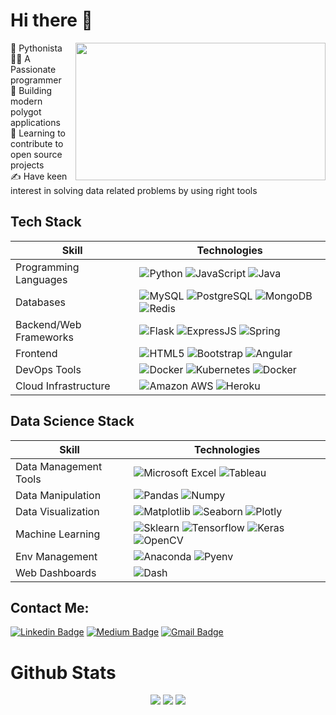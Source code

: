 <div style="inline">
<h1> Hi there 👋 </h1>
<img src="https://user-images.githubusercontent.com/46290944/166142789-5a8619e1-7693-4c12-8e2b-ac7e0de97f74.png" width="400px" height="220px" align="right">
<p> 
🐍 Pythonista <br>
👨‍💻 A Passionate programmer <br>
🎢 Building modern polygot applications <br>
👶 Learning to contribute to open source projects <br> 
✍️ Have keen interest in solving data related problems by using right tools <br>
</p>

</div>

## Tech Stack 
| Skill | Technologies |
| --- | --- |
| Programming Languages | ![Python](https://img.shields.io/badge/-Python-yellow?style=curved-square&logo=Python) ![JavaScript](https://img.shields.io/badge/-JavaScript-blue?style=curved-square&logo=JavaScript) ![Java](https://img.shields.io/badge/-Java-brown?style=curved-square&logo=Java) |
| Databases | ![MySQL](https://img.shields.io/badge/-MySQL-white?style=flat-square&logo=mysql) ![PostgreSQL](https://img.shields.io/badge/-PostgreSQL-pink?style=flat-square&logo=PostgreSQL) ![MongoDB](https://img.shields.io/badge/-MongoDB-blue?style=flat-square&logo=mongodb) ![Redis](https://img.shields.io/badge/-Redis-black?style=flat-square&logo=Redis) |
| Backend/Web Frameworks | ![Flask](https://img.shields.io/badge/-flask-black?style=flat-square&logo=flask) ![ExpressJS](https://img.shields.io/badge/-NodeJS-darkgreen?style=flat-square&logo=NodeJS) ![Spring](https://img.shields.io/badge/-Spring-white?style=flat-square&logo=Spring) |
| Frontend  | ![HTML5](https://img.shields.io/badge/-HTML5-E34F26?style=flat-square&logo=html5&logoColor=white) ![Bootstrap](https://img.shields.io/badge/-Bootstrap-563D7C?style=flat-square&logo=bootstrap) ![Angular](https://img.shields.io/badge/-Angular-E34F26?style=flat-square&logo=Angular&logoColor=pink) |
 | DevOps Tools | ![Docker](https://img.shields.io/badge/-Docker-black?style=flat-square&logo=docker) ![Kubernetes](https://img.shields.io/badge/-kuberentes-darkblue?style=flat-square&logo=kubernetes) ![Docker](https://img.shields.io/badge/-terraform-black?style=flat-square&logo=terraform) |
 | Cloud Infrastructure | ![Amazon AWS](https://img.shields.io/badge/Amazon%20AWS-232F3E?style=flat-square&logo=amazon-aws) ![Heroku](https://img.shields.io/badge/-Heroku-430098?style=flat-square&logo=heroku) |
  

## Data Science Stack 
| Skill | Technologies |
| --- | --- |
|  Data Management Tools   |  ![Microsoft Excel](https://img.shields.io/badge/-MSExcel-darkgreen?style=flat-square&logo=MSExcel) ![Tableau](https://img.shields.io/badge/-Tableau-grey?style=flat-square&logo=Tableau)   |
| Data Manipulation | ![Pandas](https://img.shields.io/badge/-Pandas-black?style=flat-square&logo=Pandas) ![Numpy](https://img.shields.io/badge/-Numpy-grey?style=flat-square&logo=Numpy) |
| Data Visualization | ![Matplotlib](https://img.shields.io/badge/-Matplotlib-red?style=flat-square&logo=Matplotlib) ![Seaborn](https://img.shields.io/badge/-Seaborn-pink?style=flat-square&logo=Seaborn) ![Plotly](https://img.shields.io/badge/-Plotly-blue?style=flat-square&logo=Plotly) |
| Machine Learning| ![Sklearn](https://img.shields.io/badge/-Sklearn-black?style=flat-square&logo=scikit-learn) ![Tensorflow](https://img.shields.io/badge/-Tensorflow-darkgreen?style=flat-square&logo=Tensorflow) ![Keras](https://img.shields.io/badge/-Keras-grey?style=flat-square&logo=Keras) ![OpenCV](https://img.shields.io/badge/-OpenCV-darkgreen?style=flat-square&logo=OpenCV) |
| Env Management | ![Anaconda](https://img.shields.io/badge/-Anaconda-darkblue?style=flat-square&logo=Anaconda) ![Pyenv](https://img.shields.io/badge/-pyenv-white?style=flat-square&logo=pyenv) |
| Web Dashboards | ![Dash](https://img.shields.io/badge/-Dash-black?style=flat-square&logo=Dash) |







## Contact Me:
[![Linkedin Badge](https://img.shields.io/badge/-mitultandon-blue?style=flat-square&logo=Linkedin&logoColor=white&link=https://www.linkedin.com/in/mitul-tandon-240842177/)](https://www.linkedin.com/in/mitul-tandon-240842177/)
[![Medium Badge](https://img.shields.io/badge/-@mitultandon-03a57a?style=flat-square&labelColor=000000&logo=Medium&link=https://medium.com/@mitultandon)](https://medium.com/@mitultandon)
[![Gmail Badge](https://img.shields.io/badge/-mitultandon@gmail.com-c14438?style=flat-square&logo=Gmail&logoColor=white&link=mailto:mitultandon@gmail.com)](mailto:mitultandon@gmail.com)
  

<h1> Github Stats </h1>
<p align="center">
  <img src ="https://github-readme-stats.vercel.app/api?username=mitul01&show_icons=true&count_private=true&theme=darcula&hide_border=true&hide=issues,contribs&bg_color=00000000">
  <img src ="https://github-readme-stats.vercel.app/api/top-langs/?username=mitul01&layout=compact&hide_border=true&theme=darcula&bg_color=00000000&langs_count=6&hide=jupyter%20notebook,tex,css,php">
  <img src ="https://github-readme-streak-stats.herokuapp.com?user=mitul01&theme=darcula&hide_border=true&background=FFFFFF00">
  <br>
  <br>
</p>
<!--
**mitul01/mitul01** is a ✨ _special_ ✨ repository because its `README.md` (this file) appears on your GitHub profile.
-->

